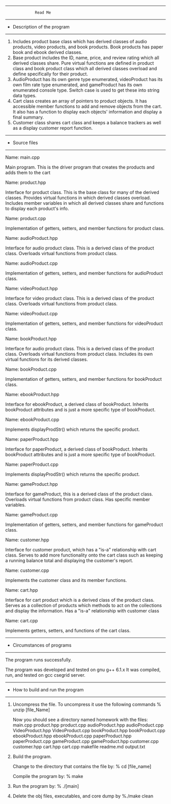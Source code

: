 *******************************************************


                 Read Me


*******************************************************
*  Description of the program
*******************************************************
1. Includes product base class which has derived classes of
   audio products, video products, and book products. Book products
   has paper book and ebook derived classes.
2. Base product includes the ID, name, price, and review rating
   which all derived classes share. Pure virtual functions are
   defined in product class and book product class which all
   derived classes overload and define specifically for their
   product.
3. AudioProduct has its own genre type enumerated, videoProduct
   has its own film rate type enumerated, and gameProduct has
   its own enumerated console type. Switch case is used to
   get these into string data types.
5. Cart class creates an array of pointers to product objects.
   It has accessible member functions to add and remove objects
   from the cart. It also has a function to display each
   objects' information and display a final summary.
6. Customer class shares cart class and keeps a balance trackers
   as well as a display customer report function.


*******************************************************
*  Source files
*******************************************************

Name:  main.cpp

   Main program. This is the driver program that creates the products and adds
   them to the cart

Name:  product.hpp 

   Interface for product class. This is the base class for many of the derived
   classes. Provides virtual functions in which derived classes overload.
   Includes member variables in which all derived classes share and functions
   to display each product's info.
   
Name:  product.cpp 

   Implementation of getters, setters, and member functions for product class.

Name:  audioProduct.hpp 

  Interface for audio product class. This is a derived class of the product class.
  Overloads virtual functions from product class.
   
Name:  audioProduct.cpp 

  Implementation of getters, setters, and member functions for audioProduct class.

Name:  videoProduct.hpp 

  Interface for video product class. This is a derived class of the product class.
  Overloads virtual functions from product class.

Name:  videoProduct.cpp 

  Implementation of getters, setters, and member functions for videoProduct class.

Name:  bookProduct.hpp 

  Interface for audio product class. This is a derived class of the product class.
  Overloads virtual functions from product class. Includes its own virtual functions
  for its derived classes.

Name:  bookProduct.cpp

  Implementation of getters, setters, and member functions for bookProduct class.

Name:  ebookProduct.hpp

  Interface for ebookProduct, a derived class of bookProduct. Inherits bookProduct 
  attributes and is just a more specific type of bookProduct.
  
Name:  ebookProduct.cpp

  Implements displayProdStr() which returns the specific product.

Name:  paperProduct.hpp

  Interface for paperProduct, a derived class of bookProduct. Inherits bookProduct 
  attributes and is just a more specific type of bookProduct.

Name:  paperProduct.cpp

  Implements displayProdStr() which returns the specific product.

Name:  gameProduct.hpp

  Interface for gameProduct, this is a derived class of the product class.
  Overloads virtual functions from product class. Has specific member variables.

Name:  gameProduct.cpp

  Implementation of getters, setters, and member functions for gameProduct class.

Name:  customer.hpp

  Interface for customer product, which has a "is-a" relationship with cart class. Serves to add
  more functionality onto the cart class such as keeping a running balance total and 
  displaying the customer's report.

Name:  customer.cpp

  Implements the customer class and its member functions.

Name:  cart.hpp

  Interface for cart product which is a derived class of the product class. Serves as
  a collection of products which methods to act on the collections and display the
  information. Has a "is-a" relationship with customer class

Name:  cart.cpp

  Implements getters, setters, and functions of the cart class.
   
*******************************************************
*  Circumstances of programs
*******************************************************

   The program runs successfully.  
   
   The program was developed and tested on gnu g++ 6.1.x  It was 
   compiled, run, and tested on gcc csegrid server.


*******************************************************
*  How to build and run the program
*******************************************************

1. Uncompress the file.
   To uncompress it use the following commands 
       % unzip [file_Name]

   Now you should see a directory named homework with the files:
        main.cpp
        product.hpp
        product.cpp
        audioProduct.hpp
        audioProduct.cpp
        VideoProduct.hpp
        VideoProduct.cpp
        bookProduct.hpp
        bookProduct.cpp
        ebookProduct.hpp
        ebookProduct.cpp
        paperProduct.hpp
        paperProduct.cpp
        gameProduct.cpp
        gameProduct.hpp
        customer.cpp
        customer.hpp
        cart.hpp
        cart.cpp
        makefile
        readme.md
        output.txt

3. Build the program.

    Change to the directory that contains the file by:
    % cd [file_name] 

    Compile the program by:
    % make

4. Run the program by:
   % ./[main]

5. Delete the obj files, executables, and core dump by
   %./make clean
